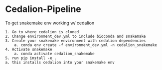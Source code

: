 # Cedalion-Pipeline

To get snakemake env working w/ cedalion

	1. Go to where cedalion is cloned
	2. Change environment_dev.yml to include bioconda and snakemake
	3. Create your snakemake environment with cedalion dependencies
		a. conda env create -f environment_dev.yml -n cedalion_snakemake
	4. Activate snakemake 
		a. conda activate cedalion_snakemake
	5. run pip install -e .
    a. this installs cedalion into your snakemake env
